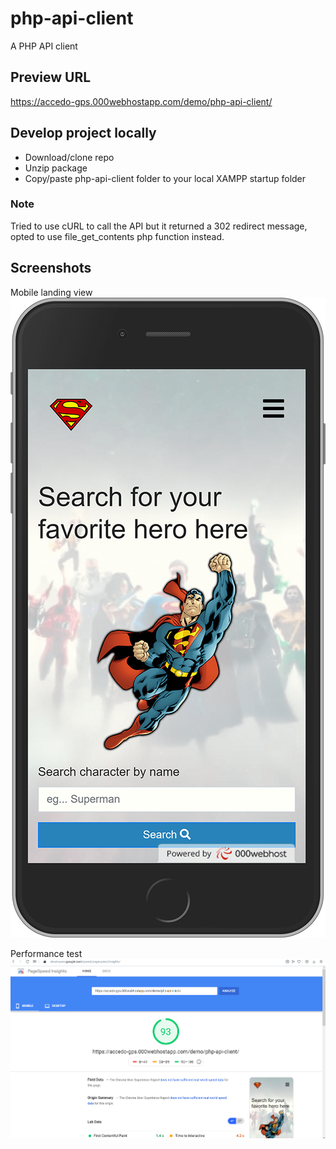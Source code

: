 # php-api-client
 A PHP API client
 
## Preview URL

https://accedo-gps.000webhostapp.com/demo/php-api-client/

## Develop project locally

* Download/clone repo
* Unzip package
* Copy/paste php-api-client folder to your local XAMPP startup folder

### Note

Tried to use cURL to call the API but it returned a 302 redirect message, opted to use file_get_contents php function instead.

## Screenshots

Mobile landing view
![screenshot](https://github.com/aumartinez/php-api-client/blob/master/screenshot-1.png)

Performance test
![screenshot](https://github.com/aumartinez/php-api-client/blob/master/screenshot-2.PNG)
